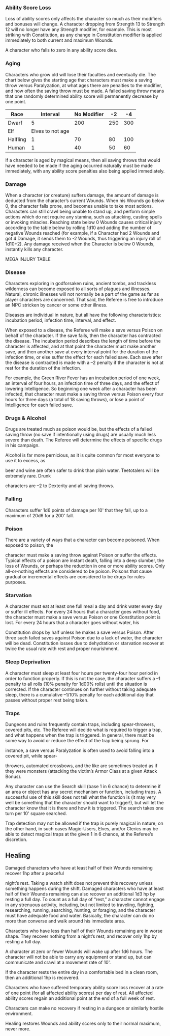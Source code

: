### Ability Score Loss

Loss of ability scores only affects the character so much as their modifiers and bonuses will change. A character dropping from Strength 13 to Strength 12 will no longer have any Strength modifier, for example. This is most striking with Constitution, as any change in Constitution modifier is applied immediately to both current and maximum Wounds.

A character who falls to zero in any ability score dies.

### Aging

Characters who grow old will lose their faculties and eventually die. The chart below gives the starting age that characters must make a saving throw versus Paralyzation, at what ages there are penalties to the modifier, and how often the saving throw must be made. A failed saving throw means that one randomly determined ability score will permanently decrease by one point.

| Race     | Interval         | No Modifier | -2  | -4  |
| -------- | ---------------- | ----------- | --- | --- |
| Dwarf    | 5                | 200         | 250 | 300 |
| Elf      | Elves to not age |             |     |     |
| Halfling | 1                | 70          | 80  | 100 |
| Human    | 1                | 40          | 50  | 60  |
If a character is aged by magical means, then all saving throws that would have needed to be made if the aging occurred naturally must be made immediately, with any ability score penalties also being applied immediately.

### Damage

When a character (or creature) suffers damage, the amount of damage is deducted from the character’s current Wounds. When his Wounds go below 0, the character falls prone, and becomes unable to take most actions. Characters can still crawl being unable to stand up, and perform simple actions which do not require any stamina, such as attacking, casting spells or invoking miracles. Reaching state below 0 Wounds causes critical injury according to the table below by rolling 1d10 and adding the number of negative Wounds reached (for example, if a Character had 2 Wounds and got 4 Damage, it sends them to -2 Wounds, thus triggering an injury roll of 1d10+2). Any damage received when the Character is below 0 Wounds, instantly kills any character.

MEGA INJURY TABLE 

### Disease

Characters exploring in godforsaken ruins, ancient tombs, and trackless wilderness can become exposed to all sorts of plagues and illnesses. Natural, chronic illnesses will not normally be a part of the game as far as player characters are concerned. That said, the Referee is free to introduce an NPC stricken by cancer or some other illness.

Diseases are individual in nature, but all have the following characteristics: incubation period, infection time, interval, and effect.

When exposed to a disease, the Referee will make a save versus Poison on behalf of the character. If the save fails, then the character has contracted the disease. The incubation period describes the length of time before the character is affected, and at that point the character must make another save, and then another save at every interval point for the duration of the infection time, or else suffer the effect for each failed save. Each save after the disease is contracted is made with a –2 penalty if the character is not at rest for the duration of the infection.

For example, the Green River Fever has an incubation period of one week, an interval of four hours, an infection time of three days, and the effect of lowering Intelligence. So beginning one week after a character has been infected, that character must make a saving throw versus Poison every four hours for three days (a total of 18 saving throws), or lose a point of Intelligence for each failed save.

### Drugs & Alcohol

Drugs are treated much as poison would be, but the effects of a failed saving throw (no save if intentionally using drugs) are usually much less severe than death. The Referee will determine the effects of specific drugs in his campaign.

Alcohol is far more pernicious, as it is quite common for most everyone to use it to excess, as

beer and wine are often safer to drink than plain water. Teetotalers will be extremely rare. Drunk

characters are –2 to Dexterity and all saving throws.

### Falling

Characters suffer 1d6 points of damage per 10' that they fall, up to a maximum of 20d6 for a 200' fall.

### Poison

There are a variety of ways that a character can become poisoned. When exposed to poison, the

character must make a saving throw against Poison or suffer the effects. Typical effects of a poison are instant death, falling into a deep slumber, the loss of Wounds, or perhaps the reduction in one or more ability scores. Only all-or-nothing effects are considered to be poison. Poisons that cause gradual or incremental effects are considered to be drugs for rules purposes.

### Starvation

A character must eat at least one full meal a day and drink water every day or suffer ill effects. For every 24 hours that a character goes without food, the character must make a save versus Poison or one Constitution point is lost. For every 24 hours that a character goes without water, his

Constitution drops by half unless he makes a save versus Poison. After three such failed saves against Poison due to a lack of water, the character will be dead. Constitution losses due to dehydration or starvation recover at twice the usual rate with rest and proper nourishment.

### Sleep Deprivation

A character must sleep at least four hours per twenty-four hour period in order to function properly. If this is not the case, the character suffers a –1 penalty to all rolls (10% penalty for 1d00% rolls) until the situation is corrected. If the character continues on further without taking adequate sleep, there is a cumulative –1/10% penalty for each additional day that passes without proper rest being taken.

### Traps

Dungeons and ruins frequently contain traps, including spear-throwers, covered pits, etc. The Referee will decide what is required to trigger a trap, and what happens when the trap is triggered. In general, there must be some way to avoid or reduce the effect of the trap being sprung. For

instance, a save versus Paralyzation is often used to avoid falling into a covered pit, while spear-

throwers, automated crossbows, and the like are sometimes treated as if they were monsters (attacking the victim’s Armor Class at a given Attack Bonus).

Any character can use the Search skill (base 1 in 6 chance) to determine if an area or object has any secret mechanism or function, including traps. A successful use of this skill does not tell what the function is (it may very well be something that the character should want to trigger!), but will let the character know that it is there and how it is triggered. The search takes one turn per 10' square searched.

Trap detection may not be allowed if the trap is purely magical in nature; on the other hand, in such cases Magic-Users, Elves, and/or Clerics may be able to detect magical traps at the given 1 in 6 chance, at the Referee’s discretion.

## Healing

Damaged characters who have at least half of their Wounds remaining recover 1hp after a peaceful

night’s rest. Taking a watch shift does not prevent this recovery unless something happens during the shift. Damaged characters who have at least half of their Wounds remaining can also recover an additional 1d3 hp by resting a full day. To count as a full day of “rest,” a character cannot engage in any strenuous activity, including, but not limited to traveling, fighting, researching, running, searching, hunting, or foraging, and the character must have adequate food and water. Basically, the character can do no more than converse and walk around his immediate area.

Characters who have less than half of their Wounds remaining are in worse shape. They recover nothing from a night’s rest, and recover only 1hp by resting a full day.

A character at zero or fewer Wounds will wake up after 1d6 hours. The character will not be able to carry any equipment or stand up, but can communicate and crawl at a movement rate of 10'.

If the character rests the entire day in a comfortable bed in a clean room, then an additional 1hp is recovered.

Characters who have suffered temporary ability score loss recover at a rate of one point (for all affected ability scores) per day of rest. All affected ability scores regain an additional point at the end of a full week of rest.

Characters can make no recovery if resting in a dungeon or similarly hostile environment.

Healing restores Wounds and ability scores only to their normal maximum, never more.
